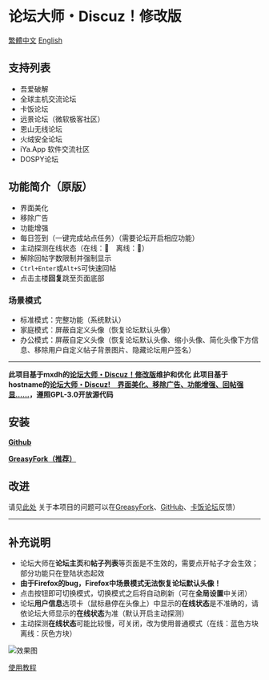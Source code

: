 # 论坛大师・Discuz！修改版

[繁體中文](https://github.com/wwwab123/Forum-Master-Discuz-/blob/master/%E8%87%AA%E8%BF%B0%E6%AA%94%E6%A1%88%20.md)
[English](https://github.com/wwwab123/Forum-Master-Discuz-/blob/master/README.md)

## 支持列表
- 吾爱破解
- 全球主机交流论坛
- 卡饭论坛
- 远景论坛（微软极客社区）
- 恩山无线论坛
- 火绒安全论坛
- iYa.App 软件交流社区
- DOSPY论坛

## 功能简介（原版）
- 界面美化
- 移除广告
- 功能增强
- 每日签到（一键完成站点任务）（需要论坛开启相应功能）
- 主动探测在线状态（在线：🌝　离线：🌚）
- 解除回帖字数限制并强制显示
- `Ctrl+Enter`或`Alt+S`可快速回帖
- 点击主楼**回复**跳至页面底部

### 场景模式
- 标准模式：完整功能（系统默认）
- 家庭模式：屏蔽自定义头像（恢复论坛默认头像）
- 办公模式：屏蔽自定义头像（恢复论坛默认头像、缩小头像、简化头像下方信息、移除用户自定义帖子背景图片、隐藏论坛用户签名）

---

**此项目基于mxdh的[论坛大师・Discuz！修改版](https://greasyfork.org/zh-CN/scripts/400489-forum-master-discuz-revision)维护和优化**
**此项目基于hostname的[论坛大师・Discuz!　界面美化、移除广告、功能增强、回帖强显……](https://greasyfork.org/zh-CN/scripts/400250-forum-master-discuz)，遵照GPL-3.0开放源代码**

## 安装
**[Github](https://github.com/wwwab123/Forum-Master-Discuz-)**

**[GreasyFork（推荐）](https://greasyfork.org/zh-CN/scripts/511737-forum-master-discuz-revision)**

## 改进
请见[此处](https://bbs.kafan.cn/thread-2274614-1-1.html)
关于本项目的问题可以在[GreasyFork](https://greasyfork.org/zh-CN/scripts/511737-forum-master-discuz/feedback)、[GitHub](https://github.com/wwwab123/Forum-Master-Discuz-/issues)、[卡饭论坛](https://bbs.kafan.cn/thread-2274614-1-1.html)反馈）

---

## 补充说明
- 论坛大师在**论坛主页**和**帖子列表**等页面是不生效的，需要点开帖子才会生效；部分功能只在登陆状态起效
- **由于Firefox的bug，Firefox中场景模式无法恢复论坛默认头像！**
- 点击按钮即可切换模式，切换模式之后将自动刷新（可在**全局设置**中关闭）
- 论坛**用户信息**选项卡（鼠标悬停在头像上）中显示的**在线状态**是不准确的，请依论坛大师显示的**在线状态**为准（默认开启主动探测）
- 主动探测**在线状态**可能比较慢，可关闭，改为使用普通模式（在线：蓝色方块 离线：灰色方块）

![效果图](https://i.loli.net/2020/04/15/zpPlQCsg83qSoGY.png)

[使用教程](https://bbs.kafan.cn/thread-2274614-1-1.html)
